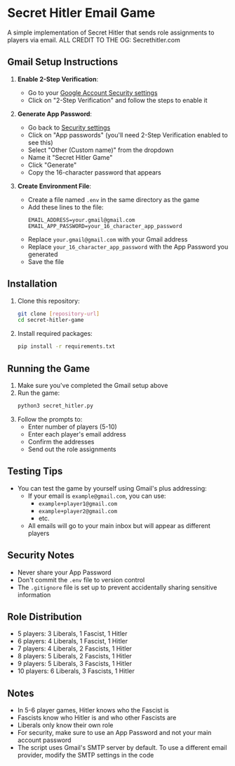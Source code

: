 # Secret Hitler Email Game

A simple implementation of Secret Hitler that sends role assignments to players via email.
ALL CREDIT TO THE OG: Secrethitler.com 
## Gmail Setup Instructions

1. **Enable 2-Step Verification**:
   - Go to your [Google Account Security settings](https://myaccount.google.com/security)
   - Click on "2-Step Verification" and follow the steps to enable it

2. **Generate App Password**:
   - Go back to [Security settings](https://myaccount.google.com/security)
   - Click on "App passwords" (you'll need 2-Step Verification enabled to see this)
   - Select "Other (Custom name)" from the dropdown
   - Name it "Secret Hitler Game"
   - Click "Generate"
   - Copy the 16-character password that appears

3. **Create Environment File**:
   - Create a file named `.env` in the same directory as the game
   - Add these lines to the file:
     ```
     EMAIL_ADDRESS=your.gmail@gmail.com
     EMAIL_APP_PASSWORD=your_16_character_app_password
     ```
   - Replace `your.gmail@gmail.com` with your Gmail address
   - Replace `your_16_character_app_password` with the App Password you generated
   - Save the file

## Installation

1. Clone this repository:
   ```bash
   git clone [repository-url]
   cd secret-hitler-game
   ```

2. Install required packages:
   ```bash
   pip install -r requirements.txt
   ```

## Running the Game

1. Make sure you've completed the Gmail setup above
2. Run the game:
   ```bash
   python3 secret_hitler.py
   ```
3. Follow the prompts to:
   - Enter number of players (5-10)
   - Enter each player's email address
   - Confirm the addresses
   - Send out the role assignments

## Testing Tips

- You can test the game by yourself using Gmail's plus addressing:
  - If your email is `example@gmail.com`, you can use:
    - `example+player1@gmail.com`
    - `example+player2@gmail.com`
    - etc.
  - All emails will go to your main inbox but will appear as different players

## Security Notes

- Never share your App Password
- Don't commit the `.env` file to version control
- The `.gitignore` file is set up to prevent accidentally sharing sensitive information

## Role Distribution

- 5 players: 3 Liberals, 1 Fascist, 1 Hitler
- 6 players: 4 Liberals, 1 Fascist, 1 Hitler
- 7 players: 4 Liberals, 2 Fascists, 1 Hitler
- 8 players: 5 Liberals, 2 Fascists, 1 Hitler
- 9 players: 5 Liberals, 3 Fascists, 1 Hitler
- 10 players: 6 Liberals, 3 Fascists, 1 Hitler

## Notes

- In 5-6 player games, Hitler knows who the Fascist is
- Fascists know who Hitler is and who other Fascists are
- Liberals only know their own role
- For security, make sure to use an App Password and not your main account password
- The script uses Gmail's SMTP server by default. To use a different email provider, modify the SMTP settings in the code 
